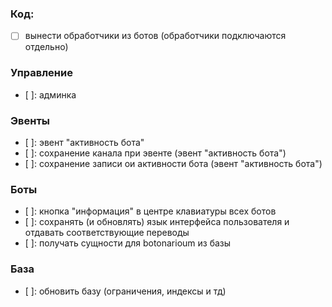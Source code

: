 ### Код:
- [ ] вынести обработчики из ботов (обработчики подключаются отдельно)

### Управление
- [ ]: админка

### Эвенты
- [ ]: эвент "активность бота"
- [ ]: сохранение канала при эвенте (эвент "активность бота")
- [ ]: сохранение записи ои активности бота (эвент "активность бота")

### Боты
- [ ]: кнопка "информация" в центре клавиатуры всех ботов
- [ ]: сохранять (и обновлять) язык интерфейса пользователя и отдавать соответствующие переводы
- [ ]: получать сущности для botonarioum из базы

### База
- [ ]: обновить базу (ограничения, индексы и тд)